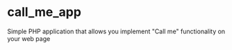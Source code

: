 # call_me_app
Simple PHP application that allows you implement "Call me" functionality on your web page
